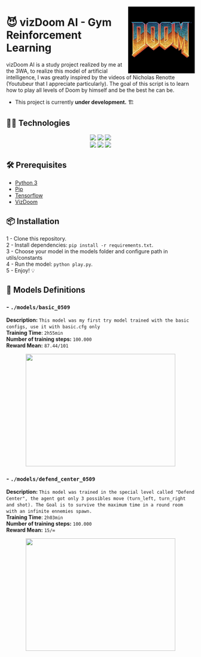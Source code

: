 <img src="./docs/doom_logo.webp" align="right"
     alt="Luffy ONE PIECE" width="178" height="178">

# 😈 vizDoom AI - Gym Reinforcement Learning &nbsp;&nbsp;&nbsp;&nbsp;&nbsp;&nbsp;&nbsp;

vizDoom AI is a study project realized by me at the 3WA, to realize this model of artificial intelligence, I was greatly inspired by the videos of Nicholas Renotte (Youtubeur that I appreciate particularly). The goal of this script is to learn how to play all levels of Doom by himself and be the best he can be. 

- This project is currently **under development.** 🏗️

## 👨‍💻 Technologies

<div align='center'>  
  <img src="https://img.shields.io/badge/Python-FFD43B?style=for-the-badge&logo=python&logoColor=blue" />
	<img src="https://img.shields.io/badge/Numpy-777BB4?style=for-the-badge&logo=numpy&logoColor=white" />
	<img src="https://img.shields.io/badge/OpenCV-27338e?style=for-the-badge&logo=OpenCV&logoColor=white" /><br>
  <img src="https://img.shields.io/badge/OpenAI Gym-FFFFFF?style=for-the-badge&logo=OpenAI&logoColor=black" />
  <img src="https://img.shields.io/badge/StableBaselines3-FF6F00?style=for-the-badge&logo=PyTorch&logoColor=white" />
  <img src="https://img.shields.io/badge/PyTorch-EE4C2C?style=for-the-badge&logo=PyTorch&logoColor=white" />
</div>

## 🛠️ Prerequisites

- [Python 3](https://www.python.org/downloads/)
- [Pip](https://pip.pypa.io/en/stable/cli/pip_download/)
- [Tensorflow]()
- [VizDoom]()

## 📦 Installation
1 - Clone this repository.  
2 - Install dependencies: `pip install -r requirements.txt`.  
3 - Choose your model in the models folder and configure path in utils/constants  
4 - Run the model: `python play.py`.  
5 - Enjoy! 💡

## 🧠 Models Definitions

### - `./models/basic_0509`

__Description:__ `This model was my first try model trained with the basic configs, use it with basic.cfg only`  
__Training Time__: `2h55min`  
__Number of training steps:__ `100.000`  
__Reward Mean:__ `87.44/101`  
<div align='center'>
  <img src="./utils/docs/basic_0509.gif" height="300" width="400" align="center">
</div>

### - `./models/defend_center_0509`

__Description:__ `This model was trained in the special level called "Defend Center", the agent got only 3 possibles move (turn_left, turn_right and shot). The Goal is to survive the maximum time in a round room with an infinite ennemies spawn.`  
__Training Time__: `2h03min`  
__Number of training steps:__ `100.000`  
__Reward Mean:__ `15/∞`  
<div align='center'>
  <img src="./utils/docs/defend_center_0509.gif" height="300" width="400" align="center">
</div>